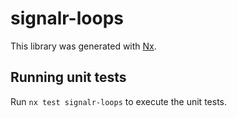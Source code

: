 # signalr-loops

This library was generated with [Nx](https://nx.dev).

## Running unit tests

Run `nx test signalr-loops` to execute the unit tests.
